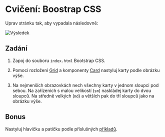 # Cvičení: Boostrap CSS

Uprav stránku tak, aby vypadala následovně:

![Výsledek](zadani/vysledek.png)

## Zadání

1. Zapoj do souboru `index.html` Bootstrap CSS.

1. Pomocí rozložení [Grid](https://getbootstrap.com/docs/5.3/layout/grid/) a komponenty [Card](https://getbootstrap.com/docs/5.3/components/card/) nastyluj karty podle obrázku výše.

1. Na nejmenších obrazovkách nech všechny karty v jednom sloupci pod sebou. Na zařízeních s malou velikostí (`sm`) naskládej karty do dvou sloupců. Na středně velkých (`md`) a větších pak do tří sloupců jako na obrázku výše.

## Bonus

Nastyluj hlavičku a patičku podle příslušných [příkladů](https://getbootstrap.com/docs/5.3/examples/).
